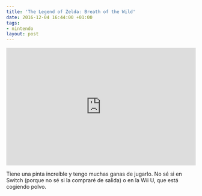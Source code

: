 ```yaml
---
title: 'The Legend of Zelda: Breath of the Wild'
date: 2016-12-04 16:44:00 +01:00
tags:
- nintendo
layout: post
---
```


<div style="position:relative;
	padding-bottom:56.25%;
	padding-top:30px;
	height:0;
	overflow:hidden;"><iframe style="position:absolute;
	top:0;
	left:0;
	width:100%;
	height:100%;" src="https://www.youtube.com/embed/-lbn5Fs_92Y" frameborder="0" allowfullscreen></iframe></div>

Tiene una pinta increíble y tengo muchas ganas de jugarlo. No sé si en Switch (porque no sé si la compraré de salida) o en la Wii U, que está cogiendo polvo.

